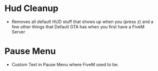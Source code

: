 # Hud Cleanup 

- Removes all default HUD stuff that shows up when you (press z) and a few other things that Default GTA has when you first have a FiveM Server

# Pause Menu
- Custom Text in Pause Menu where FiveM used to be.
